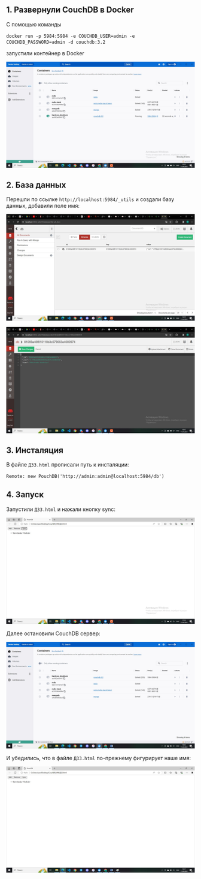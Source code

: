 ## 1. Развернули CouchDB в Docker
С помощью команды
```bach
docker run -p 5984:5984 -e COUCHDB_USER=admin -e COUCHDB_PASSWORD=admin -d couchdb:3.2
```
запустили контейнер в Docker

![](Docker.jpg)

## 2. База данных

Перешли по ссылке ```http://localhost:5984/_utils``` и создали базу данных, добавили поле имя:

![](Create_db_1.jpg)

![](Create_db_2.jpg)

## 3. Инсталяция

В файле ```ДЗ3.html``` прописали путь к инсталяции:
```
Remote: new PouchDB('http://admin:admin@localhost:5984/db')
```

## 4. Запуск
Запустили ```ДЗ3.html``` и нажали кнопку sync:

![](result.jpg)

Далее остановили CouchDB сервер:

![](db_stop.jpg)

И убедились, что в файле ```ДЗ3.html``` по-прежнему фигурирует наше имя:

![](after_update.jpg)
